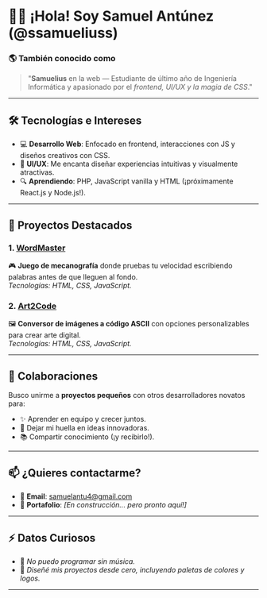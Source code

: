 # 👨‍💻 ¡Hola! Soy Samuel Antúnez (@ssamueliuss)  

### 🌎 **También conocido como**  
> "**Samuelius** en la web — Estudiante de último año de Ingeniería Informática y apasionado por el *frontend, UI/UX y la magia de CSS*."  

---

## 🛠 **Tecnologías e Intereses**  
- 💻 **Desarrollo Web**: Enfocado en frontend, interacciones con JS y diseños creativos con CSS.  
- 🎨 **UI/UX**: Me encanta diseñar experiencias intuitivas y visualmente atractivas.  
- 🔍 **Aprendiendo**: PHP, JavaScript vanilla y HTML (¡próximamente React.js y Node.js!).  

---

## 🚀 **Proyectos Destacados**  
### 1. [WordMaster](https://wordmaster.vercel.app/)  
   🎮 **Juego de mecanografía** donde pruebas tu velocidad escribiendo palabras antes de que lleguen al fondo.  
   *Tecnologías: HTML, CSS, JavaScript.*  

### 2. [Art2Code](https://art2code.vercel.app/)  
   🖼️ **Conversor de imágenes a código ASCII** con opciones personalizables para crear arte digital.  
   *Tecnologías: HTML, CSS, JavaScript.*  

---

## 🤝 **Colaboraciones**  
Busco unirme a **proyectos pequeños** con otros desarrolladores novatos para:  
- ✨ Aprender en equipo y crecer juntos.  
- 🎨 Dejar mi huella en ideas innovadoras.  
- 📚 Compartir conocimiento (¡y recibirlo!).  

---

## 📫 **¿Quieres contactarme?**  
- 📧 **Email**: [samuelantu4@gmail.com](mailto:samuelantu4@gmail.com)  
- 🔗 **Portafolio**: *[En construcción... pero pronto aquí!]*  

---

## ⚡ **Datos Curiosos**  
- 🎻 *No puedo programar sin música.*  
- 🎨 *Diseñé mis proyectos desde cero, incluyendo paletas de colores y logos.*  

---  
 
<!---
ssamueliuss/ssamueliuss is a ✨ special ✨ repository because its `README.md` (this file) appears on your GitHub profile.
You can click the Preview link to take a look at your changes.
--->

